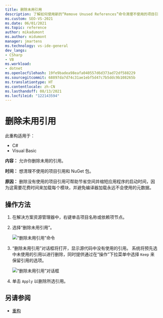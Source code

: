```yaml
---
title: 删除未用引用
description: 了解如何使用新的“Remove Unused References”命令清理不使用的项目引用和 NuGet 包。
ms.custom: SEO-VS-2021
ms.date: 06/01/2021
ms.topic: reference
author: mikadumont
ms.author: midumont
manager: jmartens
ms.technology: vs-ide-general
dev_langs:
- CSharp
- VB
ms.workload:
- dotnet
ms.openlocfilehash: 19fe9badea98eafa040557d6d373ad72df588229
ms.sourcegitcommit: 68897da7d74c31ae1ebf5d47c7b5ddc9b108265b
ms.translationtype: HT
ms.contentlocale: zh-CN
ms.lasthandoff: 08/13/2021
ms.locfileid: "122143594"
---
```

# <a name="remove-unused-references"></a>删除未用引用

此重构适用于：

- C#
- Visual Basic

**内容：** 允许你删除未用的引用。

**时间：** 想清理不使用的项目引用和 NuGet 包。 

**原因：** 删除没有使用的项目引用可帮助节省空间并缩短应用程序的启动时间，因为这需要花费时间来加载每个模块，并避免编译器加载永远不会使用的元数据。

## <a name="how-to"></a>操作方法

1. 在解决方案资源管理器中，右键单击项目名称或依赖项节点。

2. 选择“删除未用引用”。

    ![“删除未用引用”命令](media/remove-unused-references-command.png)

3. “删除未用引用”对话框将打开，显示源代码中没有使用的引用。 系统将预先选中未使用的引用以进行删除，同时提供通过在“操作”下拉菜单中选择 `Keep` 来保留引用的选项。

    ![“删除未用引用”对话框](media/remove-unused-references-dialog.png)

5. 单击 `Apply` 以删除所选引用。 

## <a name="see-also"></a>另请参阅

- [重构](../refactoring-in-visual-studio.md)